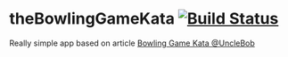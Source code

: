 # theBowlingGameKata [![Build Status](https://travis-ci.org/amarcinkowski/theBowlingGameKata.svg?branch=master)](https://travis-ci.org/amarcinkowski/theBowlingGameKata)

Really simple app based on article [Bowling Game Kata @UncleBob](http://butunclebob.com/ArticleS.UncleBob.TheBowlingGameKata)
